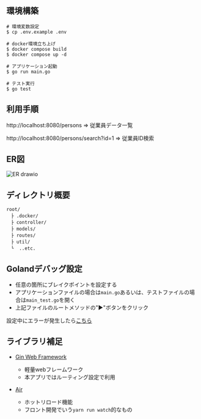 ## 環境構築

```
# 環境変数設定
$ cp .env.example .env

# docker環境立ち上げ
$ docker compose build
$ docker compose up -d

# アプリケーション起動
$ go run main.go

# テスト実行
$ go test
```

## 利用手順


http://localhost:8080/persons => 従業員データ一覧

http://localhost:8080/persons/search?id=1 => 従業員ID検索 

## ER図

![ER drawio](https://user-images.githubusercontent.com/87892265/186024337-59297a53-7e48-444a-bd7e-a8bb46004049.svg)

## ディレクトリ概要

```
root/
　├ .docker/
　├ controller/
　├ models/
　├ routes/
　├ util/
　└  ..etc.

```

## Golandデバッグ設定

- 任意の箇所にブレイクポイントを設定する
- アプリケーションファイルの場合は`main.go`あるいは、テストファイルの場合は`main_test.go`を開く
- 上記ファイルのルートメソッドの"▶︎"ボタンをクリック

設定中にエラーが発生したら[こちら](https://medium.com/@gorlemkun/goland%E3%81%A7%E3%83%96%E3%83%AC%E3%83%BC%E3%82%AF%E3%83%9D%E3%82%A4%E3%83%B3%E3%83%88%E3%83%87%E3%83%90%E3%83%83%E3%82%B0%E3%81%8C%E5%87%BA%E6%9D%A5%E3%82%8B%E3%82%88%E3%81%86%E3%81%AB%E3%81%AA%E3%82%8B%E3%81%BE%E3%81%A7-8f0a63cd3804)

## ライブラリ補足

- [Gin Web Framework](https://gin-gonic.com/ja/docs/)
  - 軽量webフレームワーク
  - 本アプリではルーティング設定で利用

- [Air](https://github.com/cosmtrek/air)
  - ホットリロード機能
  - フロント開発でいう`yarn run watch`的なもの